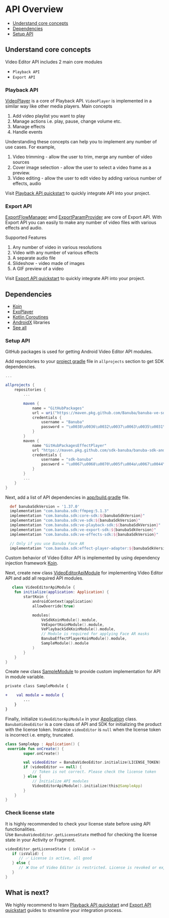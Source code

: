 # API Overview

- [Understand core concepts](#Understand-core-concepts)
- [Dependencies](#Dependencies)
- [Setup API](#Setup-API)

## Understand core concepts
Video Editor API includes 2 main core modules
- ```Playback API```
- ```Export API```

### Playback API
[VideoPlayer](playback/ve-playback-sdk/com.banuba.sdk.playback/-video-player/index.md) is a core of Playback API.  ```VideoPlayer``` is implemented in a similar way like other media players.
Main concepts
1. Add video playlist you want to play
2. Manage actions i.e. play, pause, change volume etc.
3. Manage effects
4. Handle events 

Understanding these concepts can help you to implement any number of use cases. For example, 
1. Video trimming - allow the user to trim, merge any number of video sources
2. Cover image selection - allow the user to select a video frame as a preview.
3. Video editing -  allow the user to edit video by adding various number of effects, audio  

Visit [Playback API quickstart](quickstart_playback.md) to quickly integrate API into your project.

### Export API
[ExportFlowManager](export/ve-export-sdk/com.banuba.sdk.export.data/-export-flow-manager/index.md) amd [ExportParamProvider](export/ve-export-sdk/com.banuba.sdk.export.data/-export-params-provider/index.md) 
are core of Export API. With Export API you can easily to make any number of video files with various effects and audio.

Supported Features
1. Any number of video in various resolutions
2. Video with any number of various effects
3. A separate audio file
4. Slideshow - video made of images
5. A GIF preview of a video

Visit [Export API quickstart](quickstart_export.md) to quickly integrate API into your project.

## Dependencies
- [Koin](https://insert-koin.io/)
- [ExoPlayer](https://github.com/google/ExoPlayer)
- [Kotlin Coroutines](https://github.com/Kotlin/kotlinx.coroutines)
- [AndroidX](https://developer.android.com/jetpack/androidx) libraries
- [See all](all_dependencies.md)

### Setup API
GitHub packages is used for getting Android Video Editor API modules.

Add repositories to your [project gradle](../settings.gradle#L18) file in ```allprojects``` section to get SDK dependencies.
```groovy
...

allprojects {
    repositories {
        ...

        maven {
            name = "GitHubPackages"
            url = uri("https://maven.pkg.github.com/Banuba/banuba-ve-sdk")
            credentials {
                username = "Banuba"
                password = "\u0038\u0036\u0032\u0037\u0063\u0035\u0031\u0030\u0033\u0034\u0032\u0063\u0061\u0033\u0065\u0061\u0031\u0032\u0034\u0064\u0065\u0066\u0039\u0062\u0034\u0030\u0063\u0063\u0037\u0039\u0038\u0063\u0038\u0038\u0066\u0034\u0031\u0032\u0061\u0038"
            }
        }
        maven {
            name "GitHubPackagesEffectPlayer"
            url "https://maven.pkg.github.com/sdk-banuba/banuba-sdk-android"
            credentials {
                username = "sdk-banuba"
                password = "\u0067\u0068\u0070\u005f\u004a\u0067\u0044\u0052\u0079\u0049\u0032\u006d\u0032\u004e\u0055\u0059\u006f\u0033\u0033\u006b\u0072\u0034\u0049\u0069\u0039\u0049\u006f\u006d\u0077\u0034\u0052\u0057\u0043\u0064\u0030\u0052\u0078\u006d\u0045\u0069"
            }
        }
        ...
    }
}
```
Next, add a list of API dependencies in [app/build.gradle](app/build.gradle#L47) file.

```groovy
  def banubaSdkVersion = '1.37.0'
  implementation "com.banuba.sdk:ffmpeg:5.1.3"
  implementation "com.banuba.sdk:core-sdk:${banubaSdkVersion}"
  implementation "com.banuba.sdk:ve-sdk:${banubaSdkVersion}"
  implementation "com.banuba.sdk:ve-playback-sdk:${banubaSdkVersion}"
  implementation "com.banuba.sdk:ve-export-sdk:${banubaSdkVersion}"
  implementation "com.banuba.sdk:ve-effects-sdk:${banubaSdkVersion}"

  // Only if you use Banuba Face AR
  implementation "com.banuba.sdk:effect-player-adapter:${banubaSdkVersion}"

```

Custom behavior of Video Editor API is implemented by using dependency injection framework [Koin](https://insert-koin.io/).

Next, create new class [VideoEditorApiModule](../app/src/main/java/com/banuba/example/videoeditor/VideoEditorApiModule.kt) 
for implementing Video Editor API and add all required API modules.
```kotlin
   class VideoEditorApiModule {
    fun initialize(application: Application) {
        startKoin {
            androidContext(application)
            allowOverride(true)

            modules(
                VeSdkKoinModule().module,
                VeExportKoinModule().module,
                VePlaybackSdkKoinModule().module,
                // Module is required for applying Face AR masks
                BanubaEffectPlayerKoinModule().module,
                SampleModule().module
            )
        }
    }
}
```

Create new class [SampleModule](../app/src/main/java/com/banuba/example/videoeditor/VideoEditorApiModule.kt#L55) to provide 
custom implementation for API in module variable.

```diff
private class SampleModule {

+    val module = module {
        ...
    }
}
```

Finally, initialize ```VideoEditorApiModule``` in your [Application](../app/src/main/java/com/banuba/example/videoeditor/SampleApp.kt#L23) class.
```BanubaVideoEditor``` is a core class of API and SDK for initializing the product with the license token.
Instance ```videoEditor``` is ```null``` when the license token is incorrect i.e. empty, truncated.
```kotlin
class SampleApp : Application() {
 override fun onCreate() {
        super.onCreate()

        val videoEditor = BanubaVideoEditor.initialize(LICENSE_TOKEN)
        if (videoEditor == null) {
            // Token is not correct. Please check the license token
        } else {
            // Initialize API modules
            VideoEditorApiModule().initialize(this@SampleApp)
        }
    }
}
```

### Check license state
It is highly recommended to check your license state before using API functionalities.  
Use ```BanubaVideoEditor.getLicenseState``` method for checking the license state in your Activity or Fragment.
```kotlin
videoEditor.getLicenseState { isValid ->
   if (isValid) {
      // ✅ License is active, all good
   } else {
      // ❌ Use of Video Editor is restricted. License is revoked or expired.
   }
}
```

## What is next?
We highly recommend to learn [Playback API quickstart](quickstart_playback.md) and [Export API quickstart](quickstart_export.md) guides to 
streamline your integration process.